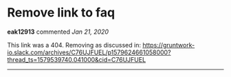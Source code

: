 # Remove link to faq

**eak12913** commented *Jan 21, 2020*

This link was a 404. Removing as discussed in: https://gruntwork-io.slack.com/archives/C76UJFUEL/p1579624661058000?thread_ts=1579539740.041000&cid=C76UJFUEL
<br />
***


